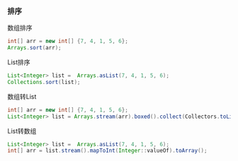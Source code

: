 ### 排序

数组排序

```java
int[] arr = new int[] {7, 4, 1, 5, 6};
Arrays.sort(arr);
```

List排序

```java
List<Integer> list =  Arrays.asList(7, 4, 1, 5, 6);
Collections.sort(list);
```

数组转List

```java
int[] arr = new int[] {7, 4, 1, 5, 6};
List<Integer> list = Arrays.stream(arr).boxed().collect(Collectors.toList());
```

List转数组

```java
List<Integer> list =  Arrays.asList(7, 4, 1, 5, 6);
int[] arr = list.stream().mapToInt(Integer::valueOf).toArray();
```

